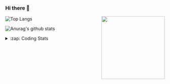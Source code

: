 ### Hi there 👋

<!--
**tao8687/tao8687** is a ✨ _special_ ✨ repository because its `README.md` (this file) appears on your GitHub profile.

Here are some ideas to get you started:

- 🔭 I’m currently working on ...
- 🌱 I’m currently learning ...
- 👯 I’m looking to collaborate on ...
- 🤔 I’m looking for help with ...
- 💬 Ask me about ...
- 📫 How to reach me: ...
- 😄 Pronouns: ...
- ⚡ Fun fact: ...
-->

<img align='right' src="https://media.giphy.com/media/M9gbBd9nbDrOTu1Mqx/giphy.gif" width="200">

  
![Top Langs](https://github-readme-stats.vercel.app/api/top-langs/?username=tao8687&layout=compact&title_color=23238E&text_color=A67D3D)

![Anurag's github stats](https://github-readme-stats.vercel.app/api?username=tao8687&show_icons=true&&text_color=A67D3D&title_color=23238E&show_icons=false&count_private=true&hide=stars)

<details>
  <summary>:zap: Coding Stats</summary>
  <b>
<!--START_SECTION:waka-->

```text
From: 15 June 2022 - To: 22 June 2022

C             33 hrs 49 mins  ████████████████████░░░░░   80.58 %
C++           4 hrs 18 mins   ██▓░░░░░░░░░░░░░░░░░░░░░░   10.28 %
Markdown      1 hr 36 mins    █░░░░░░░░░░░░░░░░░░░░░░░░   03.83 %
Makefile      57 mins         ▓░░░░░░░░░░░░░░░░░░░░░░░░   02.29 %
Bash          35 mins         ▒░░░░░░░░░░░░░░░░░░░░░░░░   01.42 %
Python        20 mins         ▒░░░░░░░░░░░░░░░░░░░░░░░░   00.80 %
```

<!--END_SECTION:waka-->
</details>
